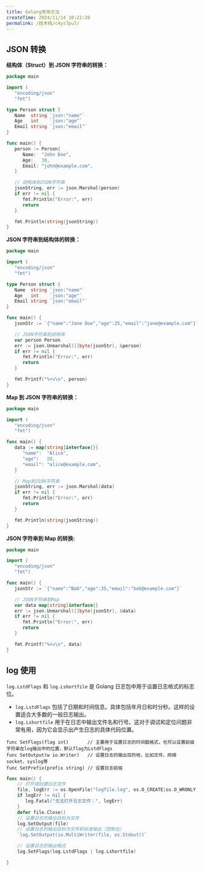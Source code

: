 ```yaml
---
title: Golang常用方法
createTime: 2024/11/14 10:21:26
permalink: /技术栈/c4ys7pu7/
---
```

## JSON 转换

**结构体（Struct）到 JSON 字符串的转换：**

```go
package main

import (
   "encoding/json"
   "fmt")

type Person struct {
   Name  string `json:"name"`
   Age   int    `json:"age"`
   Email string `json:"email"`
}

func main() {
   person := Person{
      Name:  "John Doe",
      Age:   30,
      Email: "john@example.com",
   }

   // 结构体到JSON字符串
   jsonString, err := json.Marshal(person)
   if err != nil {
      fmt.Println("Error:", err)
      return
   }

   fmt.Println(string(jsonString))
}

```

**JSON 字符串到结构体的转换：**

```go
package main

import (
   "encoding/json"
   "fmt")

type Person struct {
   Name  string `json:"name"`
   Age   int    `json:"age"`
   Email string `json:"email"`
}

func main() {
   jsonStr := `{"name":"Jane Doe","age":25,"email":"jane@example.com"}`

   // JSON字符串到结构体
   var person Person
   err := json.Unmarshal([]byte(jsonStr), &person)
   if err != nil {
      fmt.Println("Error:", err)
      return
   }

   fmt.Printf("%+v\n", person)
}
```

**Map 到 JSON 字符串的转换：**

```go
package main

import (
   "encoding/json"
   "fmt")

func main() {
   data := map[string]interface{}{
      "name":  "Alice",
      "age":   28,
      "email": "alice@example.com",
   }

   // Map到JSON字符串
   jsonString, err := json.Marshal(data)
   if err != nil {
      fmt.Println("Error:", err)
      return
   }

   fmt.Println(string(jsonString))
}
```

**JSON 字符串到 Map 的转换:**

```go
package main

import (
   "encoding/json"
   "fmt")

func main() {
   jsonStr := `{"name":"Bob","age":35,"email":"bob@example.com"}`

   // JSON字符串到Map
   var data map[string]interface{}
   err := json.Unmarshal([]byte(jsonStr), &data)
   if err != nil {
      fmt.Println("Error:", err)
      return
   }

   fmt.Printf("%+v\n", data)
}
```

## log 使用

`log.LstdFlags` 和 `log.Lshortfile` 是 Golang 日志包中用于设置日志格式的标志位。

- `log.LstdFlags` 包括了日期和时间信息。具体包括年月日和时分秒。这样的设置适合大多数的一般日志输出。
- `log.Lshortfile` 用于在日志中输出文件名和行号。这对于调试和定位问题非常有用，因为它会显示出产生日志的具体代码位置。

```text
func SetFlags(flag int)       // 主要用于设置日志的时间戳格式，也可以设置前缀字符串在log输出中的位置，默认flag为LstdFlags
func SetOutput(w io.Writer)   // 设置日志的输出目的地，比如文件、网络socket、syslog等
func SetPrefix(prefix string) // 设置日志前缀
```

```go
func main() {
	// 打开或创建日志文件
	file, logErr := os.OpenFile("logfile.log", os.O_CREATE|os.O_WRONLY|os.O_APPEND, 0666)
	if logErr != nil {
	   log.Fatal("无法打开日志文件：", logErr)
	}
	defer file.Close()
	// 设置日志的输出目标为文件
	log.SetOutput(file)
	// 设置日志的输出目标为文件和标准输出（控制台）
	`log.SetOutput(io.MultiWriter(file, os.Stdout))`

	// 设置日志的输出格式
	log.SetFlags(log.LstdFlags | log.Lshortfile)

}

```
